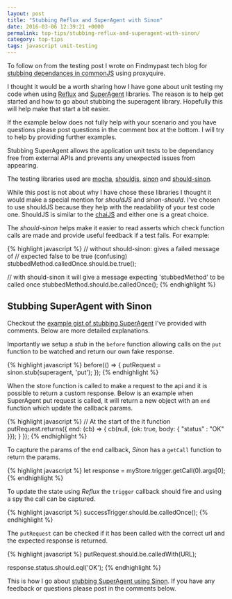 ```yaml
---
layout: post
title: "Stubbing Reflux and SuperAgent with Sinon"
date: 2016-03-06 12:39:21 +0000
permalink: top-tips/stubbing-reflux-and-superagent-with-sinon/
category: top-tips
tags: javascript unit-testing
---
```


To follow on from the testing post I wrote on Findmypast tech blog for [stubbing dependances in commonJS](http://tech.findmypast.com/stubbing-dependencies-in-commonjs/) using proxyquire.

I thought it would be a worth sharing how I have gone about unit testing my code when using [Reflux](https://github.com/reflux/refluxjs) and [SuperAgent](https://visionmedia.github.io/superagent/) libraries. The reason is to help get started and how to go about stubbing the superagent library. Hopefully this will help make that start a bit easier.

If the example below does not fully help with your scenario and you have questions please post questions in the comment box at the bottom. I will try to help by providing further examples.

Stubbing SuperAgent allows the application unit tests to be dependancy free from external APIs and prevents any unexpected issues from appearing.

The testing libraries used are [mocha](https://mochajs.org/), [shouldjs](https://shouldjs.github.io/), [sinon](http://sinonjs.org/) and [should-sinon](https://github.com/shouldjs/sinon).

While this post is not about why I have chose these libraries I thought it would make a special mention for _shouldJS_ and _sinon-should_. I've chosen to use shouldJS because they help with the readability of your test code one. ShouldJS is similar to the [chaiJS](http://chaijs.com/) and either one is a great choice.

The _should-sinon_ helps make it easier to read asserts which check function calls are made and provide useful feedback if a test fails. For example:

{% highlight javascript %}
// without should-sinon: gives a failed message of
// expected false to be true (confusing)
stubbedMethod.calledOnce.should.be.true();

// with should-sinon it will give a message expecting 'stubbedMethod' to be called once
stubbedMethod.should.be.calledOnce();
{% endhighlight %}

## Stubbing SuperAgent with Sinon

Checkout the [example gist of stubbing SuperAgent](https://gist.github.com/rkotze/77aba69955dd6d97abf5) I've provided with comments. Below are more detailed explanations.

Importantly we setup a _stub_ in the `before` function allowing calls on the `put` function to be watched and return our own fake response.

{% highlight javascript %}
before(() => {
putRequest = sinon.stub(superagent, 'put');
});
{% endhighlight %}

When the store function is called to make a request to the api and it is possible to return a custom response. Below is an example when SuperAgent put request is called, it will return a new object with an `end` function which update the callback params.

{% highlight javascript %}
// At the start of the it function
putRequest.returns({
end: (cb) => {
cb(null, {ok: true, body: { "status" : "OK" }});
}
});
{% endhighlight %}

To capture the params of the end callback, _Sinon_ has a `getCall` function to return the params.

{% highlight javascript %}
let response = myStore.trigger.getCall(0).args[0];
{% endhighlight %}

To update the state using _Reflux_ the `trigger` callback should fire and using a spy the call can be captured.

{% highlight javascript %}
successTrigger.should.be.calledOnce();
{% endhighlight %}

The `putRequest` can be checked if it has been called with the correct url and the expected response is returned.

{% highlight javascript %}
putRequest.should.be.calledWith(URL);

response.status.should.eql('OK');
{% endhighlight %}

This is how I go about [stubbing SuperAgent using Sinon](https://gist.github.com/rkotze/77aba69955dd6d97abf5). If you have any feedback or questions please post in the comments below.

<script src="https://gist.github.com/rkotze/77aba69955dd6d97abf5.js"></script>
